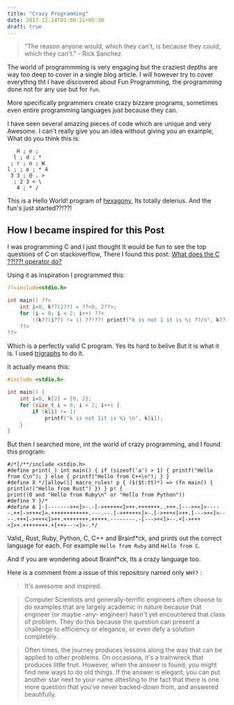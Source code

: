 ```yaml
---
title: "Crazy Programming"
date: 2017-12-24T01:50:21+05:30
draft: true
---
```


> “The reason anyone would, which they can't, is because they could, which they can't.” - Rick Sanchez

The world of programmming is very engaging but the craziest depths are way too deep to cover in a single blog article. I will however try to cover everythng tht I have discovered about Fun Programming, the programming done not for any use but for `fun`.

More specifically prgrammers create crazy bizzare programs, sometimes even entire programming languages just because they can.

I have seen several amazing pieces of code which are unique and very Awesome. I can't really give you an idea without giving you an example, What do you think this is:

```
   H ; e ;
  l ; d ; *
 ; r ; o ; W
l ; ; o ; * 4
 3 3 ; @ . >
  ; 2 3 < \
   4 ; * /
```

This is a Hello World! program of [hexagony](http://esolangs.org/wiki/Hexagony), Its totally delerius. And the fun's just started??!??!

## How I became inspired for this Post

I was programming C and I just thought It would be fun to see the top questions of C on stackoverflow, There I found this post: [What does the C ??!??! operator do?](https://stackoverflow.com/questions/7825055/what-does-the-c-operator-do)

Using it as inspiration I programmed this:

```c
??=include<stdio.h>

int main() ??<
    int i=0, k??(2??) = ??<0, 2??>;
    for (i = 0; i < 2; i++) ??<
        !(k??(i??) != 1) ??!??! printf("k is not 1 it is %i ??/n", k??(i??));
    ??>
??>
```

Which is a perfectly valid C program. Yes Its hard to belive But it is what it is. I used [trigraphs](https://en.wikipedia.org/wiki/Digraphs_and_trigraphs#C) to do it.

It actually means this:

```c
#include <stdio.h>

int main() {
    int i=0, k[2] = {0, 2};
    for (size_t i = 0; i < 2; i++) {
        if (k[i] != 1)
            printf("k is not 1it is %i \n", k[i]);
    }
}
```

But then I searched more, int the world of crazy programming, and I found this program:

```
#/*[/**/include <stdio.h>
#define print(_) int main() { if (sizeof('a') > 1) { printf("Hello from C\n"); } else { printf("Hello from C++\n"); } }
#define X */[allow()] macro_rules! p { ($($t:tt)*) => (fn main() { println!("Hello from Rust") }) } p! {
print((0 and "Hello from Ruby\n" or "Hello from Python"))
#define Y }/*
#define A ]-[------->+<]>-.-[->+++++<]>++.+++++++..+++.[--->+<]>-----.++[->+++<]>.++++++++++++.---.--.[->+++++<]>-.[->+++<]>++.[--->+<]>----.+++[->+++<]>++.++++++++.+++++.--------.-[--->+<]>--.+[->+++<]>+.++++++++.+[++>---<]>-.*/
```

Valid_ Rust, Ruby, Python, C, C++ and Brainf*ck, and prints out the correct language for each. For example `Hello from Ruby` and `Hello from C`.

And if you are wondering about Brainf*ck, Its a crazy language too.

Here is a comment from a issue of this repository named only `WHY?` :

> It's awesome and inspired.

> Computer Scientists and generally-terrific engineers often choose to do examples that are largely academic in nature because that engineer (or maybe -any- engineer) hasn't yet encountered that class of problem. They do this because the question can present a challenge to efficiency or elegance, or even defy a solution completely.

> Often times, the journey produces lessons along the way that can be applied to other problems. On occasiona, it's a trainwreck that produces little fruit. However, when the answer is found, you might find new ways to do old things. If the answer is elegant, you can put another star next to your name attesting to the fact that there is one more question that you've never backed-down from, and answered beautifully.
